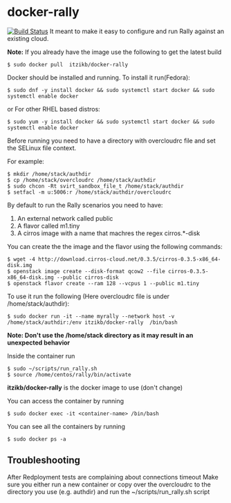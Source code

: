 # docker-rally
[![Build Status](https://travis-ci.org/itzikb/docker-rally.svg?branch=master)](https://travis-ci.org/itzikb/docker-rally) 
It meant to make it easy to configure and run Rally against an existing cloud.

**Note:** If you already have the image use the following to get the latest build
```
$ sudo docker pull  itzikb/docker-rally
```

Docker should be installed and running.
To install it run(Fedora):
```
$ sudo dnf -y install docker && sudo systemctl start docker && sudo systemctl enable docker
```
or For other RHEL based distros:
```
$ sudo yum -y install docker && sudo systemctl start docker && sudo systemctl enable docker
```

Before running you need to have a directory with overcloudrc file and set the SELinux file context. 

For example:
```
$ mkdir /home/stack/authdir
$ cp /home/stack/overcloudrc /home/stack/authdir
$ sudo chcon -Rt svirt_sandbox_file_t /home/stack/authdir
$ setfacl -m u:5006:r /home/stack/authdir/overcloudrc
```

By default to run the Rally scenarios you need to have:
1. An external network called public
2. A flavor called m1.tiny
3. A cirros image with a name that machres the regex cirros.*-disk

You can create the the image and the flavor using the following commands:
```
$ wget -4 http://download.cirros-cloud.net/0.3.5/cirros-0.3.5-x86_64-disk.img
$ openstack image create --disk-format qcow2 --file cirros-0.3.5-x86_64-disk.img --public cirros-disk
$ openstack flavor create --ram 128 --vcpus 1 --public m1.tiny
```

To use it run the following (Here overcloudrc file is under /home/stack/authdir):
```
$ sudo docker run -it --name myrally --network host -v /home/stack/authdir:/env itzikb/docker-rally  /bin/bash
```
**Note: Don't use the /home/stack directory as it may result in an unexpected behavior**

Inside the container run
```
$ sudo ~/scripts/run_rally.sh
$ source /home/centos/rally/bin/activate
```
**itzikb/docker-rally** is the docker image to use (don't change)  


You can access the container by running
```
$ sudo docker exec -it <container-name> /bin/bash
```
You can see all the containers by running
```
$ sudo docker ps -a 
```

## Troubleshooting
After Redployment tests are complaining about connections timeout
Make sure you either run a new container or copy over the overcloudrc to the directory you use (e.g. authdir) and run the ~/scripts/run_rally.sh script
